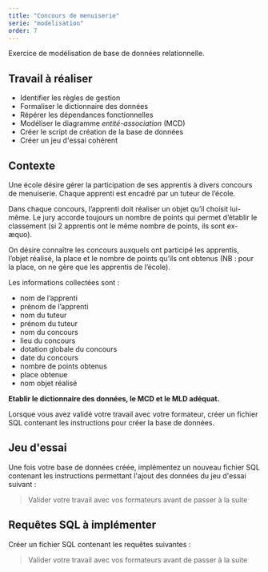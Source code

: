 ```yaml
---
title: "Concours de menuiserie"
serie: "modelisation"
order: 7
---
```


Exercice de modélisation de base de données relationnelle.

## Travail à réaliser

- Identifier les règles de gestion
- Formaliser le dictionnaire des données
- Répérer les dépendances fonctionnelles
- Modéliser le diagramme *entité-association* (MCD)
- Créer le script de création de la base de données
- Créer un jeu d'essai cohérent

## Contexte 

Une école désire gérer la participation de ses apprentis à divers concours de menuiserie. Chaque apprenti est encadré par un tuteur de l’école.

Dans chaque concours, l’apprenti doit réaliser un objet qu’il choisit lui-même. Le jury accorde toujours un nombre de points qui permet d’établir le classement (si 2 apprentis ont le même nombre de points, ils sont ex-æquo).

On désire connaître les concours auxquels ont participé les apprentis, l’objet réalisé, la place et le nombre de points qu’ils ont obtenus (NB : pour la place, on ne gère que les apprentis de l’école).

Les informations collectées sont :

- nom de l’apprenti
- prénom de l’apprenti
- nom du tuteur
- prénom du tuteur
- nom du concours
- lieu du concours
- dotation globale du concours
- date du concours
- nombre de points obtenus
- place obtenue
- nom objet réalisé


**Etablir le dictionnaire des données, le MCD et le MLD adéquat.**

Lorsque vous avez validé votre travail avec votre formateur, créer un fichier SQL contenant les instructions pour créer la base de données.


## Jeu d'essai

Une fois votre base de données créée, implémentez un nouveau fichier SQL contenant les instructions permettant l'ajout des données du jeu d'essai suivant : 

> Valider votre travail avec vos formateurs avant de passer à la suite 

## Requêtes SQL à implémenter

Créer un fichier SQL contenant les requêtes suivantes :

> Valider votre travail avec vos formateurs avant de passer à la suite 